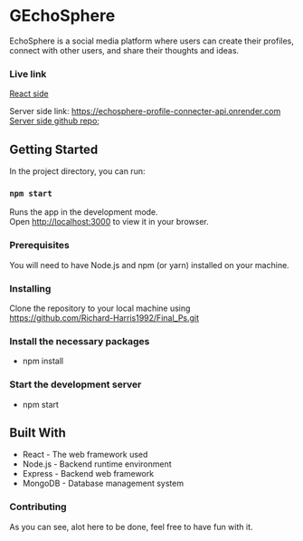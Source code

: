 # GEchoSphere

EchoSphere is a social media platform where users can create their profiles, connect with other users, and share their thoughts and ideas.

### Live link
[React side](https://echosphere-profile-ui.onrender.com) 

Server side link: https://echosphere-profile-connecter-api.onrender.com
[Server side github repo](https://github.com/Richard-Harris1992/Final_Backend.git);

## Getting Started

In the project directory, you can run:

### `npm start`

Runs the app in the development mode.\
Open [http://localhost:3000](http://localhost:3000) to view it in your browser.

### Prerequisites
You will need to have Node.js and npm (or yarn) installed on your machine.

### Installing
Clone the repository to your local machine using https://github.com/Richard-Harris1992/Final_Ps.git

### Install the necessary packages

- npm install

### Start the development server
- npm start

## Built With
- React - The web framework used
- Node.js - Backend runtime environment
- Express - Backend web framework
- MongoDB - Database management system

### Contributing
As you can see, alot here to be done, feel free to have fun with it.





